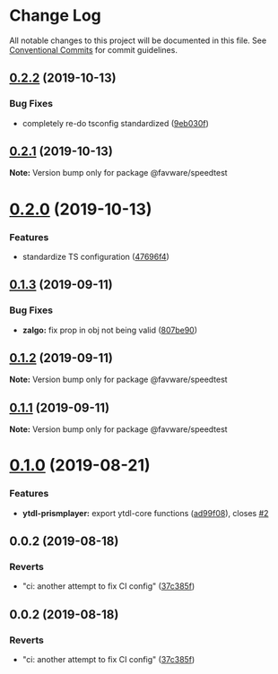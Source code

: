 # Change Log

All notable changes to this project will be documented in this file.
See [Conventional Commits](https://conventionalcommits.org) for commit guidelines.

## [0.2.2](https://github.com/favware/node-packages/compare/@favware/speedtest@0.2.1...@favware/speedtest@0.2.2) (2019-10-13)


### Bug Fixes

* completely re-do tsconfig standardized ([9eb030f](https://github.com/favware/node-packages/commit/9eb030fdf1deb75d5ae8b273d0e9c359bcb985a1))





## [0.2.1](https://github.com/favware/node-packages/compare/@favware/speedtest@0.2.0...@favware/speedtest@0.2.1) (2019-10-13)

**Note:** Version bump only for package @favware/speedtest





# [0.2.0](https://github.com/favware/node-packages/compare/@favware/speedtest@0.1.3...@favware/speedtest@0.2.0) (2019-10-13)


### Features

* standardize TS configuration ([47696f4](https://github.com/favware/node-packages/commit/47696f4e1dd2632b305ff9789cdd6c473fa709ca))





## [0.1.3](https://github.com/favware/node-packages/compare/@favware/speedtest@0.1.2...@favware/speedtest@0.1.3) (2019-09-11)


### Bug Fixes

* **zalgo:** fix prop in obj not being valid ([807be90](https://github.com/favware/node-packages/commit/807be90))





## [0.1.2](https://github.com/favware/node-packages/compare/@favware/speedtest@0.1.1...@favware/speedtest@0.1.2) (2019-09-11)

**Note:** Version bump only for package @favware/speedtest





## [0.1.1](https://github.com/favware/node-packages/compare/@favware/speedtest@0.1.0...@favware/speedtest@0.1.1) (2019-09-11)

**Note:** Version bump only for package @favware/speedtest





# [0.1.0](https://github.com/favware/node-packages/compare/@favware/speedtest@0.0.2...@favware/speedtest@0.1.0) (2019-08-21)


### Features

* **ytdl-prismplayer:** export ytdl-core functions ([ad99f08](https://github.com/favware/node-packages/commit/ad99f08)), closes [#2](https://github.com/favware/node-packages/issues/2)





## 0.0.2 (2019-08-18)


### Reverts

* "ci: another attempt to fix CI config" ([37c385f](https://github.com/favware/node-packages/commit/37c385f))





## 0.0.2 (2019-08-18)


### Reverts

* "ci: another attempt to fix CI config" ([37c385f](https://github.com/favware/node-packages/commit/37c385f))
